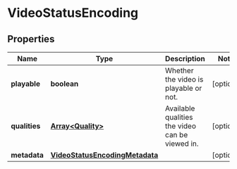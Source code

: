 
# VideoStatusEncoding

## Properties

Name | Type | Description | Notes
------------ | ------------- | ------------- | -------------
**playable** | **boolean** | Whether the video is playable or not. |  [optional]
**qualities** | [**Array&lt;Quality&gt;**](Quality.md) | Available qualities the video can be viewed in. |  [optional]
**metadata** | [**VideoStatusEncodingMetadata**](VideoStatusEncodingMetadata.md) |  |  [optional]



